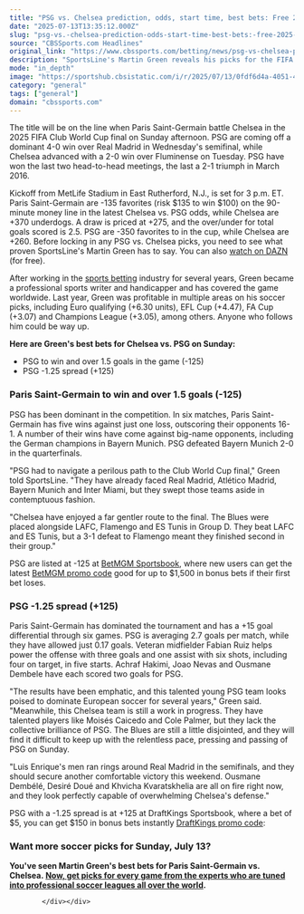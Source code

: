 ```yaml
---
title: "PSG vs. Chelsea prediction, odds, start time, best bets: Free 2025 Club World Cup Final picks by proven expert"
date: "2025-07-13T13:35:12.000Z"
slug: "psg-vs.-chelsea-prediction-odds-start-time-best-bets:-free-2025-club-world-cup-final-picks-by-proven-expert"
source: "CBSSports.com Headlines"
original_link: "https://www.cbssports.com/betting/news/psg-vs-chelsea-prediction-odds-start-time-best-bets-free-2025-club-world-cup-final-picks-by-proven-expert/"
description: "SportsLine's Martin Green reveals his picks for the FIFA Club World Cup Final matchup between Paris Saint-Germain and Chelsea at MetLife Stadium in East Rutherford, N.J., on Sunday"
mode: "in_depth"
image: "https://sportshub.cbsistatic.com/i/r/2025/07/13/0fdf6d4a-4051-4fea-8d7a-a3863374660d/thumbnail/1200x675/2e1aef6fdcb6804a2cb6639e16d6eb59/hakimi-psg-getty.jpg"
category: "general"
tags: ["general"]
domain: "cbssports.com"
---
```

<div id="readability-page-1" class="page"><div>
        
        
        
                
        
<p>The title will be on the line when Paris Saint-Germain battle Chelsea in the 2025 FIFA Club World Cup final on Sunday afternoon. PSG are coming off a dominant 4-0 win over Real Madrid in Wednesday's semifinal, while Chelsea advanced with a 2-0 win over Fluminense on Tuesday. PSG have won the last two head-to-head meetings, the last a 2-1 triumph in March 2016.</p><p>Kickoff from MetLife Stadium in East Rutherford, N.J., is set for 3 p.m. ET. Paris Saint-Germain are -135 favorites (risk $135 to win $100) on the 90-minute money line in the latest Chelsea vs. PSG odds, while Chelsea are +370 underdogs. A draw is priced at +275, and the over/under for total goals scored is 2.5. PSG are -350 favorites to in the cup, while Chelsea are +260. Before locking in any PSG vs. Chelsea picks, you need to see what proven SportsLine's Martin Green has to say. You can also <a href="https://www.dazn.com/en-US/welcome/fifa-club-world-cup?utm_source=affiliate&amp;utm_medium=cbssports&amp;utm_campaign=campaign&amp;utm_term=term&amp;utm_content=1011l66082%7C1101lBrqgDIt%7Ccbssports&amp;gad_source=7&amp;dclid=CPWBoan6-I0DFW64jggdvTsEig" target="_blank" rel="nofollow sponsored">watch on DAZN</a> (for free). &nbsp;</p><p>After working in the <a href="https://www.cbssports.com/betting/">sports betting</a> industry for several years, Green became a professional sports writer and handicapper and has covered the game worldwide. Last year, Green was profitable in multiple areas on his soccer picks, including Euro qualifying (+6.30 units), EFL Cup (+4.47), FA Cup (+3.07) and Champions League (+3.05), among others. Anyone who follows him could be way up. &nbsp;</p><p><strong>Here are Green's best bets for Chelsea vs. PSG on Sunday:</strong></p><ul><li>PSG to win and over 1.5 goals in the game (-125)</li><li>PSG -1.25 spread (+125)</li></ul><h3>Paris Saint-Germain to win and over 1.5 goals (-125)</h3><p>PSG has been dominant in the competition. In six matches, Paris Saint-Germain has five wins against just one loss, outscoring their opponents 16-1. A number of their wins have come against big-name opponents, including the German champions in Bayern Munich. PSG defeated Bayern Munich 2-0 in the quarterfinals.</p><p>"PSG had to navigate a perilous path to the Club World Cup final," Green told SportsLine. "They have already faced Real Madrid, Atlético Madrid, Bayern Munich and Inter Miami, but they swept those teams aside in contemptuous fashion.</p><p>"Chelsea have enjoyed a far gentler route to the final. The Blues were placed alongside LAFC, Flamengo and ES Tunis in Group D. They beat LAFC and ES Tunis, but a 3-1 defeat to Flamengo meant they finished second in their group."</p><p>PSG are listed at -125 at <a href="https://www.cbssports.com/betting/news/betmgm-promo-code/">BetMGM Sportsbook</a>, where new users can get the latest <span><a href="https://www.cbssports.com/betting/news/betmgm-promo-code/" target="_blank">BetMGM promo code</a></span> good for up to $1,500 in bonus bets if their first bet loses.</p><h3>PSG -1.25 spread (+125)</h3><p>Paris Saint-Germain has dominated the tournament and has a +15 goal differential through six games. PSG is averaging 2.7 goals per match, while they have allowed just 0.17 goals. Veteran midfielder Fabian Ruiz helps power the offense with three goals and one assist with six shots, including four on target, in five starts. Achraf Hakimi, Joao Nevas and Ousmane Dembele have each scored two goals for PSG.</p><p>"The results have been emphatic, and this talented young PSG team looks poised to dominate European soccer for several years," Green said. "Meanwhile, this Chelsea team is still a work in progress. They have talented players like Moisés Caicedo and Cole Palmer, but they lack the collective brilliance of PSG. The Blues are still a little disjointed, and they will find it difficult to keep up with the relentless pace, pressing and passing of PSG on Sunday.</p><p>"Luis Enrique's men ran rings around Real Madrid in the semifinals, and they should secure another comfortable victory this weekend. Ousmane Dembélé, Desiré Doué and Khvicha Kvaratskhelia are all on fire right now, and they look perfectly capable of overwhelming Chelsea's defense."</p><p>PSG with a -1.25 spread is at +125 at DraftKings Sportsbook, where a bet of $5, you can get $150 in bonus bets instantly&nbsp;<span><a href="https://www.cbssports.com/betting/news/draftkings-promo-code/" target="_blank">DraftKings promo code</a></span>:</p><h3>Want more soccer picks for Sunday, July 13?</h3><p><strong>You've seen Martin Green's best bets for Paris Saint-Germain vs. Chelsea.&nbsp;<a href="https://www.sportsline.com/soccer/articles/#ttag=07132025_agg_cbssports_picks_soccer_fifa_Green_ChelseaPSGWorldCupFree" target="_blank">Now, get picks for every game from the experts who are tuned into professional soccer leagues all over the world</a>.&nbsp;</strong></p>


        
            </div></div>